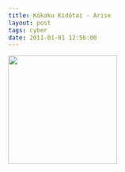 ```yaml
---
title: Kōkaku Kidōtai - Arise
layout: post
tags: cyber
date: 2011-01-01 12:56:00
---
```

<img width="220" src="https://upload.wikimedia.org/wikipedia/en/thumb/a/a2/GITSARISE.jpg/220px-GITSARISE.jpg" />
